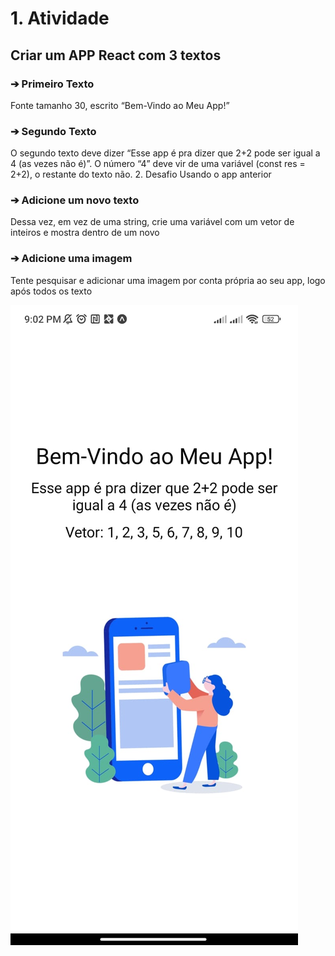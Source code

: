 # 1. Atividade
## Criar um APP React com 3 textos
### ➔ Primeiro Texto
Fonte tamanho 30, escrito “Bem-Vindo
ao Meu App!”
### ➔ Segundo Texto
O segundo texto deve dizer
“Esse app é pra dizer que 2+2 pode ser
igual a 4 (as vezes não é)”. O número “4”
deve vir de uma variável (const res =
2+2), o restante do texto não.
2. Desafio
Usando o app anterior
### ➔ Adicione um novo texto
Dessa vez, em vez de uma string, crie
uma variável com um vetor de inteiros e
mostra dentro de um novo <Text>
### ➔ Adicione uma imagem
Tente pesquisar e adicionar uma
imagem por conta própria ao seu app,
logo após todos os texto

<img src="/AppMobileImage.jpeg">
